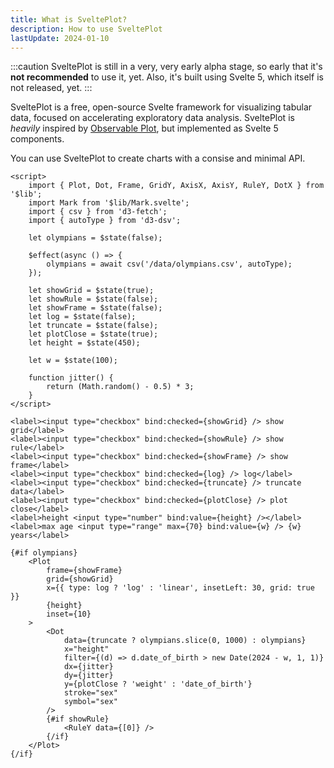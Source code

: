 ```yaml
---
title: What is SveltePlot?
description: How to use SveltePlot
lastUpdate: 2024-01-10
---
```


:::caution
SveltePlot is still in a very, very early alpha stage, so early that it's **not recommended** to use it, yet. Also, it's built using Svelte 5, which itself is not released, yet.
:::

SveltePlot is a free, open-source Svelte framework for visualizing tabular data, focused on accelerating exploratory data analysis. SveltePlot is _heavily_ inspired by [Observable Plot](https://observablehq.com/plot/), but implemented as Svelte 5 components.

You can use SveltePlot to create charts with a consise and minimal API.

```svelte live
<script>
    import { Plot, Dot, Frame, GridY, AxisX, AxisY, RuleY, DotX } from '$lib';
    import Mark from '$lib/Mark.svelte';
    import { csv } from 'd3-fetch';
    import { autoType } from 'd3-dsv';

    let olympians = $state(false);

    $effect(async () => {
        olympians = await csv('/data/olympians.csv', autoType);
    });

    let showGrid = $state(true);
    let showRule = $state(false);
    let showFrame = $state(false);
    let log = $state(false);
    let truncate = $state(false);
    let plotClose = $state(true);
    let height = $state(450);

    let w = $state(100);

    function jitter() {
        return (Math.random() - 0.5) * 3;
    }
</script>

<label><input type="checkbox" bind:checked={showGrid} /> show grid</label>
<label><input type="checkbox" bind:checked={showRule} /> show rule</label>
<label><input type="checkbox" bind:checked={showFrame} /> show frame</label>
<label><input type="checkbox" bind:checked={log} /> log</label>
<label><input type="checkbox" bind:checked={truncate} /> truncate data</label>
<label><input type="checkbox" bind:checked={plotClose} /> plot close</label>
<label>height <input type="number" bind:value={height} /></label>
<label>max age <input type="range" max={70} bind:value={w} /> {w} years</label>

{#if olympians}
    <Plot
        frame={showFrame}
        grid={showGrid}
        x={{ type: log ? 'log' : 'linear', insetLeft: 30, grid: true }}
        {height}
        inset={10}
    >
        <Dot
            data={truncate ? olympians.slice(0, 1000) : olympians}
            x="height"
            filter={(d) => d.date_of_birth > new Date(2024 - w, 1, 1)}
            dx={jitter}
            dy={jitter}
            y={plotClose ? 'weight' : 'date_of_birth'}
            stroke="sex"
            symbol="sex"
        />
        {#if showRule}
            <RuleY data={[0]} />
        {/if}
    </Plot>
{/if}
```
